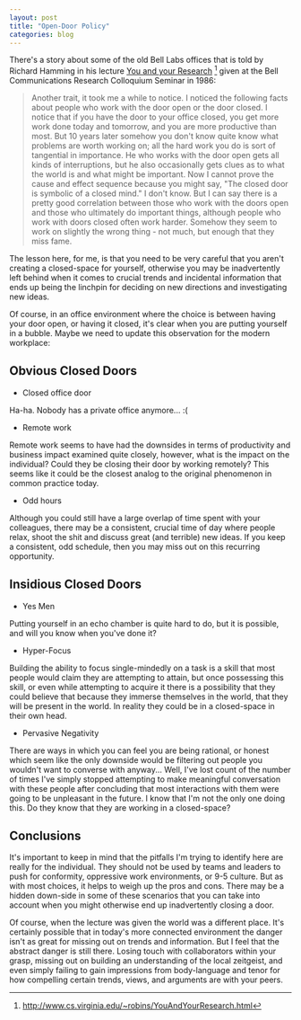 ```yaml
---
layout: post
title: "Open-Door Policy"
categories: blog
---
```


There's a story about some of the old Bell Labs offices that is told by
Richard Hamming in his lecture
[You and your Research](http://www.cs.virginia.edu/~robins/YouAndYourResearch.html) [^1]
given at the Bell Communications Research Colloquium Seminar 
in 1986:

> Another trait, it took me a while to notice. I noticed the following facts
	about people who work with the door open or the door closed. I notice that if
	you have the door to your office closed, you get more work done today and
	tomorrow, and you are more productive than most. But 10 years later somehow you
	don't know quite know what problems are worth working on; all the hard work you
	do is sort of tangential in importance. He who works with the door open gets
	all kinds of interruptions, but he also occasionally gets clues as to what the
	world is and what might be important. Now I cannot prove the cause and effect
	sequence because you might say, "The closed door is symbolic of a closed mind."
	I don't know. But I can say there is a pretty good correlation between those
	who work with the doors open and those who ultimately do important things,
	although people who work with doors closed often work harder. Somehow they seem
	to work on slightly the wrong thing - not much, but enough that they miss fame.

<!--more-->

The lesson here, for me, is that you need to be very careful that you
aren't creating a closed-space for yourself, otherwise you may be inadvertently
left behind when it comes to crucial trends and incidental information
that ends up being the linchpin for deciding on new directions and
investigating new ideas.

Of course, in an office environment where the choice is between having your
door open, or having it closed, it's clear when you are putting yourself
in a bubble. Maybe we need to update this observation for the modern
workplace:

## Obvious Closed Doors

* Closed office door

Ha-ha. Nobody has a private office anymore... :(

* Remote work

Remote work seems to have had the downsides in terms of productivity
and business impact examined quite closely, however, what is the
impact on the individual? Could they be closing their door by
working remotely? This seems like it could be the closest analog to
the original phenomenon in common practice today.

* Odd hours

Although you could still have a large overlap of time spent with
your colleagues, there may be a consistent, crucial time of day where
people relax, shoot the shit and discuss great (and terrible) new
ideas. If you keep a consistent, odd schedule, then you may miss
out on this recurring opportunity.

## Insidious Closed Doors

* Yes Men

Putting yourself in an echo chamber is quite hard to do, but it is
possible, and will you know when you've done it?

* Hyper-Focus

Building the ability to focus single-mindedly on a task is a skill
that most people would claim they are attempting to attain, but
once possessing this skill, or even while attempting to acquire it
there is a possibility that they could believe that because they
immerse themselves in the world, that they will be present in the
world. In reality they could be in a closed-space in their own head.

* Pervasive Negativity

There are ways in which you can feel you are being rational, or honest which
seem like the only downside would be filtering out people you wouldn't want to
converse with anyway... Well, I've lost count of the number of times I've
simply stopped attempting to make meaningful conversation with these people
after concluding that most interactions with them were going to be unpleasant
in the future. I know that I'm not the only one doing this. Do they know that
they are working in a closed-space?

## Conclusions

It's important to keep in mind that the pitfalls I'm trying to identify
here are really for the individual. They should not be used by teams
and leaders to push for conformity, oppressive work environments, or
9-5 culture. But as with most choices, it helps to weigh up the pros
and cons. There may be a hidden down-side in some of these scenarios
that you can take into account when you might otherwise end up
inadvertently closing a door.

Of course, when the lecture was given the world was a different place.
It's certainly possible that in today's more connected environment
the danger isn't as great for missing out on trends and information.
But I feel that the abstract danger is still there.
Losing touch with collaborators within your grasp, missing out on
building an understanding of the local zeitgeist, and even simply
failing to gain impressions from body-language and tenor for how
compelling certain trends, views, and arguments are with your
peers.

[^1]: <http://www.cs.virginia.edu/~robins/YouAndYourResearch.html>
